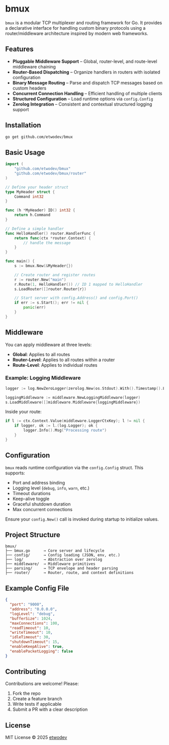 # bmux

`bmux` is a modular TCP multiplexer and routing framework for Go. It provides a declarative interface for handling custom binary protocols using a router/middleware architecture inspired by modern web frameworks.

## Features

- **Pluggable Middleware Support** – Global, router-level, and route-level middleware chaining
- **Router-Based Dispatching** – Organize handlers in routers with isolated configuration
- **Binary Message Routing** – Parse and dispatch TCP messages based on custom headers
- **Concurrent Connection Handling** – Efficient handling of multiple clients
- **Structured Configuration** – Load runtime options via `config.Config`
- **Zerolog Integration** – Consistent and contextual structured logging support



## Installation

```bash
go get github.com/etwodev/bmux
```

## Basic Usage

```go
import (
	"github.com/etwodev/bmux"
	"github.com/etwodev/bmux/router"
)

// Define your header struct
type MyHeader struct {
	Command int32
}

func (h *MyHeader) ID() int32 {
	return h.Command
}

// Define a simple handler
func HelloHandler() router.HandlerFunc {
	return func(ctx *router.Context) {
		// handle the message
	}
}

func main() {
	s := bmux.New(&MyHeader{})

	// Create router and register routes
	r := router.New("main")
	r.Route(1, HelloHandler()) // ID 1 mapped to HelloHandler
	s.LoadRouter([]router.Router{r})

	// Start server with config.Address() and config.Port()
	if err := s.Start(); err != nil {
		panic(err)
	}
}
```

## Middleware

You can apply middleware at three levels:

* **Global**: Applies to all routes
* **Router-Level**: Applies to all routes within a router
* **Route-Level**: Applies to individual routes

### Example: Logging Middleware

```go
logger := log.NewZeroLogger(zerolog.New(os.Stdout).With().Timestamp().Logger())

loggingMiddleware := middleware.NewLoggingMiddleware(logger)
s.LoadMiddleware([]middleware.Middleware{loggingMiddleware})
```

Inside your route:

```go
if l := ctx.Context.Value(middleware.LoggerCtxKey); l != nil {
    if logger, ok := l.(log.Logger); ok {
        logger.Info().Msg("Processing route")
    }
}
```

## Configuration

`bmux` reads runtime configuration via the `config.Config` struct. This supports:

* Port and address binding
* Logging level (`debug`, `info`, `warn`, etc.)
* Timeout durations
* Keep-alive toggle
* Graceful shutdown duration
* Max concurrent connections

Ensure your `config.New()` call is invoked during startup to initialize values.

## Project Structure

```text
bmux/
├── bmux.go      → Core server and lifecycle
├── config/      → Config loading (JSON, env, etc.)
├── log/         → Abstraction over zerolog
├── middleware/  → Middleware primitives
├── parsing/     → TCP envelope and header parsing
├── router/      → Router, route, and context definitions
```

## Example Config File

```json
{
  "port": "9000",
  "address": "0.0.0.0",
  "logLevel": "debug",
  "bufferSize": 1024,
  "maxConnections": 100,
  "readTimeout": 10,
  "writeTimeout": 10,
  "idleTimeout": 30,
  "shutdownTimeout": 15,
  "enableKeepAlive": true,
  "enablePacketLogging": false
}
```

## Contributing

Contributions are welcome! Please:

1. Fork the repo
2. Create a feature branch
3. Write tests if applicable
4. Submit a PR with a clear description

## License

MIT License © 2025 [etwodev](https://github.com/etwodev)
